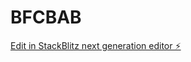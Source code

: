 # BFCBAB

[Edit in StackBlitz next generation editor ⚡️](https://stackblitz.com/~/github.com/SPGally/BFCBAB)